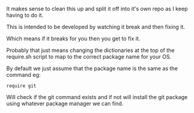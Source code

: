 
It makes sense to clean this up and split it off into it's own repo as I keep 
having to do it.

This is intended to be developed by watching it break and then fixing it.

Which means if it breaks for you then you get to fix it.

Probably that just means changing the dictionaries at the top of the require.sh 
script to map to the correct package name for your OS.

By default we just assume that the package name is the same as the command eg:

	require git

Will check if the git command exists and if not will install the git package 
using whatever package manager we can find.
